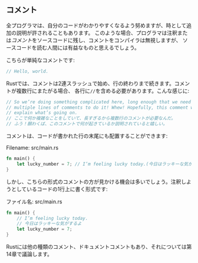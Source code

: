 <!-- ## Comments -->

## コメント

<!-- All programmers strive to make their code easy to understand, but sometimes -->
<!-- extra explanation is warranted. In these cases, programmers leave notes, or -->
<!-- *comments*, in their source code that the compiler will ignore but people -->
<!-- reading the source code may find useful. -->

全プログラマは、自分のコードがわかりやすくなるよう努めますが、時として追加の説明が許されることもあります。
このような場合、プログラマは注釈または*コメント*をソースコードに残し、コメントをコンパイラは無視しますが、
ソースコードを読む人間には有益なものと思えるでしょう。

<!-- Here’s a simple comment: -->

こちらが単純なコメントです:

```rust
// Hello, world.
```

<!-- In Rust, comments must start with two slashes and continue until the end of the -->
<!-- line. For comments that extend beyond a single line, you’ll need to include -->
<!-- `//` on each line, like this: -->

Rustでは、コメントは2連スラッシュで始め、行の終わりまで続きます。コメントが複数行にまたがる場合、
各行に`//`を含める必要があります。こんな感じに:

```rust
// So we’re doing something complicated here, long enough that we need
// multiple lines of comments to do it! Whew! Hopefully, this comment will
// explain what’s going on.
// ここで何か複雑なことをしていて、長すぎるから複数行のコメントが必要なんだ。
// ふう！願わくば、このコメントで何が起きているか説明されていると嬉しい。
```

<!-- Comments can also be placed at the end of lines containing code: -->

コメントは、コードが書かれた行の末尾にも配置することができます:

<span class="filename">Filename: src/main.rs</span>

```rust
fn main() {
    let lucky_number = 7; // I’m feeling lucky today.(今日はラッキーな気がするよ)
}
```

<!-- But you’ll more often see them used in this format, with the comment on a -->
<!-- separate line above the code it's annotating: -->

しかし、こちらの形式のコメントの方が見かける機会は多いでしょう。注釈しようとしているコードの1行上に書く形式です:

<span class="filename">ファイル名: src/main.rs</span>

```rust
fn main() {
    // I’m feeling lucky today.
    // 今日はラッキーな気がするよ
    let lucky_number = 7;
}
```

<!-- Rust also has another kind of comment, documentation comments, which we’ll -->
<!-- discuss in Chapter 14. -->

Rustには他の種類のコメント、ドキュメントコメントもあり、それについては第14章で議論します。
